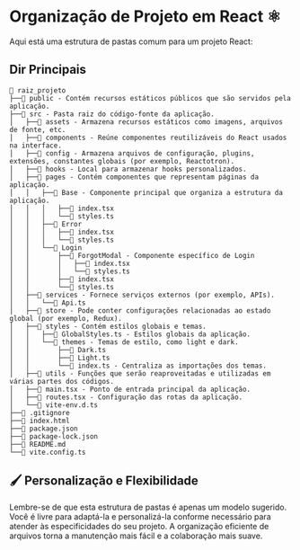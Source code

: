 # Organização de Projeto em React ⚛️

Aqui está uma estrutura de pastas comum para um projeto React:


## Dir Principais
```
📂 raiz_projeto
├──📁 public - Contém recursos estáticos públicos que são servidos pela aplicação.
├──📁 src - Pasta raiz do código-fonte da aplicação.
│   ├──📁 assets - Armazena recursos estáticos como imagens, arquivos de fonte, etc.
│   ├──📁 components - Reúne componentes reutilizáveis do React usados na interface.
│   ├──📁 config - Armazena arquivos de configuração, plugins, extensões, constantes globais (por exemplo, Reactotron).
│   ├──📁 hooks - Local para armazenar hooks personalizados.
│   ├──📁 pages - Contém componentes que representam páginas da aplicação.
│   │   ├──📁 Base - Componente principal que organiza a estrutura da aplicação.
│   │   │   ├──📄 index.tsx
│   │   │   └──📄 styles.ts
│   │   ├──📁 Error
│   │   │   ├──📄 index.tsx
│   │   │   └──📄 styles.ts
│   │   └──📁 Login
│   │       ├──📁 ForgotModal - Componente específico de Login
│   │       │   ├──📄 index.tsx
│   │       │   └──📄 styles.ts
│   │       ├──📄 index.tsx
│   │       └──📄 styles.ts
│   ├──📁 services - Fornece serviços externos (por exemplo, APIs).
│   │   └──📄 Api.ts
│   ├──📁 store - Pode conter configurações relacionadas ao estado global (por exemplo, Redux).
│   ├──📁 styles - Contém estilos globais e temas.
│   │   ├──📄 GlobalStyles.ts - Estilos globais da aplicação.
│   │   └──📁 themes - Temas de estilo, como light e dark.
│   │       ├──📄 Dark.ts
│   │       ├──📄 Light.ts
│   │       └──📄 index.ts - Centraliza as importações dos temas.
│   ├──📁 utils - Funções que serão reaproveitadas e utilizadas em várias partes dos códigos.
│   ├──📄 main.tsx - Ponto de entrada principal da aplicação.
│   ├──📄 routes.tsx - Configuração das rotas da aplicação.
│   └──📄 vite-env.d.ts
├──📄 .gitignore
├──📄 index.html
├──📄 package.json
├──📄 package-lock.json
├──📄 README.md
└──📄 vite.config.ts

```

##  🖌️ **Personalização e Flexibilidade**

Lembre-se de que esta estrutura de pastas é apenas um modelo sugerido. Você é livre para adaptá-la e personalizá-la conforme necessário para atender às especificidades do seu projeto. A organização eficiente de arquivos torna a manutenção mais fácil e a colaboração mais suave.
